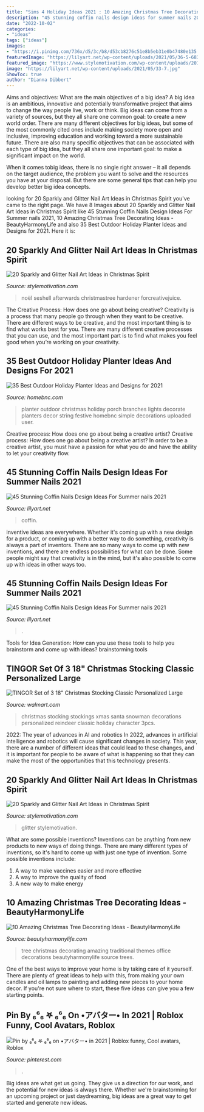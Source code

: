 ```yaml
---
title: "Sims 4 Holiday Ideas 2021 : 10 Amazing Christmas Tree Decorating Ideas"
description: "45 stunning coffin nails design ideas for summer nails 2021"
date: "2022-10-02"
categories:
- "ideas"
tags: ["ideas"]
images:
- "https://i.pinimg.com/736x/d5/3c/b8/d53cb8276c51e8b5eb31e0b47480e135.jpg"
featuredImage: "https://lilyart.net/wp-content/uploads/2021/05/36-5-683x1024.jpg"
featured_image: "https://www.stylemotivation.com/wp-content/uploads/2013/12/20-Sparkly-and-Glitter-Nail-Art-Ideas-in-Christmas-Spirit-12-620x826.jpg"
image: "https://lilyart.net/wp-content/uploads/2021/05/33-7.jpg"
ShowToc: true
author: "Dianna Dibbert"
---
```



Aims and objectives: What are the main objectives of a big idea?
A big idea is an ambitious, innovative and potentially transformative project that aims to change the way people live, work or think. Big ideas can come from a variety of sources, but they all share one common goal: to create a new world order.
There are many different objectives for big ideas, but some of the most commonly cited ones include making society more open and inclusive, improving education and working toward a more sustainable future. There are also many specific objectives that can be associated with each type of big idea, but they all share one important goal: to make a significant impact on the world.



When it comes tobig ideas, there is no single right answer – it all depends on the target audience, the problem you want to solve and the resources you have at your disposal. But there are some general tips that can help you develop better big idea concepts.

	

		
looking for 20 Sparkly and Glitter Nail Art Ideas in Christmas Spirit you've came to the right page. We have 8 Images about 20 Sparkly and Glitter Nail Art Ideas in Christmas Spirit like 45 Stunning Coffin Nails Design Ideas For Summer nails 2021, 10 Amazing Christmas Tree Decorating Ideas - BeautyHarmonyLife and also 35 Best Outdoor Holiday Planter Ideas and Designs for 2021. Here it is:
		
    
## 20 Sparkly And Glitter Nail Art Ideas In Christmas Spirit

<img loading=lazy src="https://www.stylemotivation.com/wp-content/uploads/2013/12/20-Sparkly-and-Glitter-Nail-Art-Ideas-in-Christmas-Spirit-8-1100x1536.jpg" onerror="this.onerror=null;this.src='https://tse3.mm.bing.net/th?id=OIP.ArIV1RB0iUVyusP_gQ7h2wHaKV&amp;pid=15.1';" alt="20 Sparkly and Glitter Nail Art Ideas in Christmas Spirit">

_Source: stylemotivation.com_

>noël seshell afterwards christmastree hardener forcreativejuice. 

	

The Creative Process: How does one go about being creative?
Creativity is a process that many people go through when they want to be creative. There are different ways to be creative, and the most important thing is to find what works best for you. There are many different creative processes that you can use, and the most important part is to find what makes you feel good when you’re working on your creativity.

    
## 35 Best Outdoor Holiday Planter Ideas And Designs For 2021

<img loading=lazy src="https://homebnc.com/homeimg/2017/10/05-outdoor-holiday-planter-ideas-homebnc.jpg" onerror="this.onerror=null;this.src='https://tse2.mm.bing.net/th?id=OIP.vDDlIyL_RC4cYPpu_r7FUgHaJ4&amp;pid=15.1';" alt="35 Best Outdoor Holiday Planter Ideas and Designs for 2021">

_Source: homebnc.com_

>planter outdoor christmas holiday porch branches lights decorate planters decor string festive homebnc simple decorations uploaded user. 

	

Creative process: How does one go about being a creative artist?
Creative process: How does one go about being a creative artist?
In order to be a creative artist, you must have a passion for what you do and have the ability to let your creativity flow.

    
## 45 Stunning Coffin Nails Design Ideas For Summer Nails 2021

<img loading=lazy src="https://lilyart.net/wp-content/uploads/2021/05/33-7.jpg" onerror="this.onerror=null;this.src='https://tse3.mm.bing.net/th?id=OIP.DXfJgbPPn2FY0QqQdlXwTQHaLH&amp;pid=15.1';" alt="45 Stunning Coffin Nails Design Ideas For Summer nails 2021">

_Source: lilyart.net_

>coffin. 

	

inventive ideas are everywhere. Whether it's coming up with a new design for a product, or coming up with a better way to do something, creativity is always a part of inventors. There are so many ways to come up with new inventions, and there are endless possibilities for what can be done. Some people might say that creativity is in the mind, but it's also possible to come up with ideas in other ways too.

    
## 45 Stunning Coffin Nails Design Ideas For Summer Nails 2021

<img loading=lazy src="https://lilyart.net/wp-content/uploads/2021/05/36-5-683x1024.jpg" onerror="this.onerror=null;this.src='https://tse3.mm.bing.net/th?id=OIP.4mDxMUc0-q9GyJj70Ouq8gHaLG&amp;pid=15.1';" alt="45 Stunning Coffin Nails Design Ideas For Summer nails 2021">

_Source: lilyart.net_

>. 

	

Tools for Idea Generation: How can you use these tools to help you brainstorm and come up with ideas?
brainstorming tools 
    
## TINGOR Set Of 3 18&quot; Christmas Stocking Classic Personalized Large

<img loading=lazy src="https://i5.walmartimages.com/asr/2f806591-54e7-4392-9087-2a30e2de9e56.fd5b84aee433c2e5133dc2200ae491c2.jpeg" onerror="this.onerror=null;this.src='https://tse3.mm.bing.net/th?id=OIP.pNkyFHUvcmjuEiFNXGeisAHaHa&amp;pid=15.1';" alt="TINGOR Set of 3 18&quot; Christmas Stocking Classic Personalized Large">

_Source: walmart.com_

>christmas stocking stockings xmas santa snowman decorations personalized reindeer classic holiday character 3pcs. 

	

2022: The year of advances in AI and robotics
In 2022, advances in artificial intelligence and robotics will cause significant changes in society. This year, there are a number of different ideas that could lead to these changes, and it is important for people to be aware of what is happening so that they can make the most of the opportunities that this technology presents.

    
## 20 Sparkly And Glitter Nail Art Ideas In Christmas Spirit

<img loading=lazy src="https://www.stylemotivation.com/wp-content/uploads/2013/12/20-Sparkly-and-Glitter-Nail-Art-Ideas-in-Christmas-Spirit-12-620x826.jpg" onerror="this.onerror=null;this.src='https://tse2.mm.bing.net/th?id=OIP.GpMv5ETvQtCVJMD_rZAakQHaJ3&amp;pid=15.1';" alt="20 Sparkly and Glitter Nail Art Ideas in Christmas Spirit">

_Source: stylemotivation.com_

>glitter stylemotivation. 

	

What are some possible inventions?
Inventions can be anything from new products to new ways of doing things. There are many different types of inventions, so it's hard to come up with just one type of invention. Some possible inventions include:
1. A way to make vaccines easier and more effective
2. A way to improve the quality of food
3. A new way to make energy

    
## 10 Amazing Christmas Tree Decorating Ideas - BeautyHarmonyLife

<img loading=lazy src="https://beautyharmonylife.com/wp-content/uploads/2013/11/traditional-.jpg" onerror="this.onerror=null;this.src='https://tse2.mm.bing.net/th?id=OIP.UJEixgty-ME6V9j55zSqYgAAAA&amp;pid=15.1';" alt="10 Amazing Christmas Tree Decorating Ideas - BeautyHarmonyLife">

_Source: beautyharmonylife.com_

>tree christmas decorating amazing traditional themes office decorations beautyharmonylife source trees. 

	

One of the best ways to improve your home is by taking care of it yourself. There are plenty of great ideas to help with this, from making your own candles and oil lamps to painting and adding new pieces to your home decor. If you're not sure where to start, these five ideas can give you a few starting points.

    
## Pin By ₆⁶₆ 𖤐 ₆⁶₆ On •アバター• In 2021 | Roblox Funny, Cool Avatars, Roblox

<img loading=lazy src="https://i.pinimg.com/736x/d5/3c/b8/d53cb8276c51e8b5eb31e0b47480e135.jpg" onerror="this.onerror=null;this.src='https://tse1.mm.bing.net/th?id=OIP.wEW-RjCzX8N6VmaIvSJ1EAAAAA&amp;pid=15.1';" alt="Pin by ₆⁶₆ 𖤐 ₆⁶₆ on •アバター• in 2021 | Roblox funny, Cool avatars, Roblox">

_Source: pinterest.com_

>. 

	

Big ideas are what get us going. They give us a direction for our work, and the potential for new ideas is always there. Whether we're brainstorming for an upcoming project or just daydreaming, big ideas are a great way to get started and generate new ideas.

